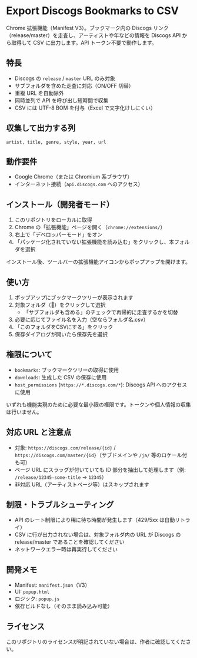 # Export Discogs Bookmarks to CSV

Chrome 拡張機能（Manifest V3）。ブックマーク内の Discogs リンク（release/master）を走査し、アーティストや年などの情報を Discogs API から取得して CSV に出力します。API トークン不要で動作します。

## 特長

- Discogs の `release` / `master` URL のみ対象
- サブフォルダを含めた走査に対応（ON/OFF 切替）
- 重複 URL を自動除外
- 同時並列で API を呼び出し短時間で収集
- CSV には UTF-8 BOM を付与（Excel で文字化けしにくい）

## 収集して出力する列

```
artist, title, genre, style, year, url
```

## 動作要件

- Google Chrome（または Chromium 系ブラウザ）
- インターネット接続（`api.discogs.com` へのアクセス）

## インストール（開発者モード）

1. このリポジトリをローカルに取得
2. Chrome の「拡張機能」ページを開く（`chrome://extensions/`）
3. 右上で「デベロッパーモード」をオン
4. 「パッケージ化されていない拡張機能を読み込む」をクリックし、本フォルダを選択

インストール後、ツールバーの拡張機能アイコンからポップアップを開けます。

## 使い方

1. ポップアップにブックマークツリーが表示されます
2. 対象フォルダ（📁）をクリックして選択
   - 「サブフォルダも含める」のチェックで再帰的に走査するかを切替
3. 必要に応じてファイル名を入力（空ならフォルダ名.csv）
4. 「このフォルダをCSVにする」をクリック
5. 保存ダイアログが開いたら保存先を選択

## 権限について

- `bookmarks`: ブックマークツリーの取得に使用
- `downloads`: 生成した CSV の保存に使用
- `host_permissions` (`https://*.discogs.com/*`): Discogs API へのアクセスに使用

いずれも機能実現のために必要な最小限の権限です。トークンや個人情報の収集は行いません。

## 対応 URL と注意点

- 対象: `https://discogs.com/release/{id}` / `https://discogs.com/master/{id}`（サブドメインや `/ja/` 等のロケール付も可）
- ページ URL にスラッグが付いていても ID 部分を抽出して処理します（例: `/release/12345-some-title` → `12345`）
- 非対応 URL（アーティストページ等）はスキップされます

## 制限・トラブルシューティング

- API のレート制限により稀に待ち時間が発生します（429/5xx は自動リトライ）
- CSV に行が出力されない場合は、対象フォルダ内の URL が Discogs の release/master であることを確認してください
- ネットワークエラー時は再実行してください

## 開発メモ

- Manifest: `manifest.json`（V3）
- UI: `popup.html`
- ロジック: `popup.js`
- 依存ビルドなし（そのまま読み込み可能）

## ライセンス

このリポジトリのライセンスが明記されていない場合は、作者に確認してください。

